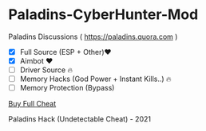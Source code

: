 
# Paladins-CyberHunter-Mod
Paladins Discussions ( https://paladins.quora.com )

 - [x] Full Source (ESP + Other)❤️
 - [x] Aimbot ❤️
 - [ ] Driver Source 🔥
 - [ ] Memory Hacks (God Power + Instant Kills..) 🔥
 - [ ] Memory Protection (Bypass)

[Buy Full Cheat](https://www.facebook.com/CreationDev)

Paladins Hack (Undetectable Cheat) - 2021
